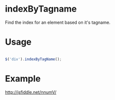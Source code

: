 indexByTagname
==============

Find the index for an element based on it's tagname.

Usage
=====

````javascript

$('div').indexByTagName();
````

Example
======
http://jsfiddle.net/nnumV/
